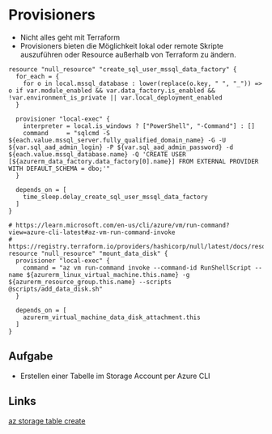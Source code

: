 # Provisioners

* Nicht alles geht mit Terraform
* Provisioners bieten die Möglichkeit lokal oder remote Skripte auszuführen oder Resource außerhalb von Terraform zu ändern.

```hcl
resource "null_resource" "create_sql_user_mssql_data_factory" {
  for_each = {
    for o in local.mssql_database : lower(replace(o.key, " ", "_")) => o if var.module_enabled && var.data_factory.is_enabled && !var.environment_is_private || var.local_deployment_enabled
  }

  provisioner "local-exec" {
    interpreter = local.is_windows ? ["PowerShell", "-Command"] : []
    command     = "sqlcmd -S ${each.value.mssql_server.fully_qualified_domain_name} -G -U ${var.sql_aad_admin_login} -P ${var.sql_aad_admin_password} -d ${each.value.mssql_database.name} -Q 'CREATE USER [${azurerm_data_factory.data_factory[0].name}] FROM EXTERNAL PROVIDER WITH DEFAULT_SCHEMA = dbo;'"
  }

  depends_on = [
    time_sleep.delay_create_sql_user_mssql_data_factory
  ]
}
```

```hcl
# https://learn.microsoft.com/en-us/cli/azure/vm/run-command?view=azure-cli-latest#az-vm-run-command-invoke
# https://registry.terraform.io/providers/hashicorp/null/latest/docs/resources/resource
resource "null_resource" "mount_data_disk" {
  provisioner "local-exec" {
    command = "az vm run-command invoke --command-id RunShellScript --name ${azurerm_linux_virtual_machine.this.name} -g ${azurerm_resource_group.this.name} --scripts @scripts/add_data_disk.sh"
  }

  depends_on = [
    azurerm_virtual_machine_data_disk_attachment.this
  ]
}
```

## Aufgabe

* Erstellen einer Tabelle im Storage Account per Azure CLI

## Links

[az storage table create](https://learn.microsoft.com/de-de/cli/azure/storage/table?view=azure-cli-latest#az-storage-table-create)

